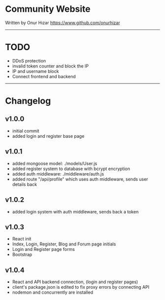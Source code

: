 # Community Website
Written by Onur Hızar
https://www.github.com/onurhizar


- - -

# TODO
- DDoS protection
- invalid token counter and block the IP
- IP and username block
- Connect frontend and backend

- - -

# Changelog

## v1.0.0
- initial commit
- added login and register base page

## v1.0.1
- added mongoose model: ./models/User.js
- added register system to database with bcrypt encryption
- added auth middleware: ./middleware/auth.js
- added route "/api/profile" which uses auth middleware, sends user details back

## v1.0.2
- added login system with auth middleware, sends back a token

## v1.0.3
- React init
- Index, Login, Register, Blog and Forum page initials
- Login and Register page forms
- Bootstrap

## v1.0.4
- React and API backend connection, (login and register pages)
- client's package.json is edited to fix proxy errors by connecting API
- nodemon and concurrently are installed

